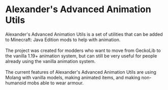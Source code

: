 # Alexander's Advanced Animation Utils

Alexander's Advanced Animation Utils is a set of utilities that can be added to Minecraft: Java Edition mods to help with animation.
<br>
<br>The project was created for modders who want to move from GeckoLib to the vanilla 1.19+ animation system, but can still be very useful for people already using the vanilla animation system.
<br>
<br>The current features of Alexander's Advanced Animation Utils are using Molang with vanilla models, making animated items, and making non-humanoid mobs able to wear armour.

